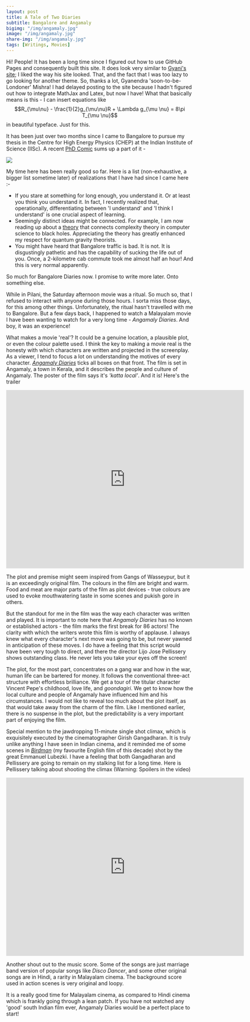 ```yaml
---
layout: post
title: A Tale of Two Diaries
subtitle: Bangalore and Angamaly
bigimg: "/img/angamaly.jpg"
image: "/img/angamaly.jpg"
share-img: "/img/angamaly.jpg"
tags: [Writings, Movies]
---
```


Hi! People! It has been a long time since I figured out how to use GitHub Pages and consequently built this site. It does look very similar to [Gyani's site](https://gyani.net/); I liked the way his site looked. That, and the fact that I was too lazy to go looking for another theme. So, thanks a lot, Gyanendra 'soon-to-be-Londoner' Mishra! I had delayed posting to the site because I hadn't figured out how to integrate MathJax and Latex, but now I have! What that basically means is this - I can insert equations like $$R_{\mu\nu} - \frac{1}{2}g_{\mu\nu}R + \Lambda g_{\mu \nu} = 8\pi T_{\mu \nu}$$
in beautiful typeface. Just for this.

It has been just over two months since I came to Bangalore to pursue my thesis in the Centre for High Energy Physics (CHEP) at the Indian Institute of Science (IISc). A recent [PhD Comic](http://phdcomics.com) sums up a part of it -

![](http://phdcomics.com/comics/archive/phd082817s.gif)

 My time here has been really good so far. Here is a list (non-exhaustive, a bigger list sometime later) of realizations that I have had since I came here :-

* If you stare at something for long enough, you understand it. Or at least you think you understand it. In fact, I recently realized that, operationally, differentiating between 'I understand' and 'I think I understand' is one crucial aspect of learning.
* Seemingly distinct ideas might be connected. For example, I am now reading up about a [theory](https://www.quantamagazine.org/wormhole-entanglement-and-the-firewall-paradox-20150424/) that connects complexity theory in computer science to black holes. Appreciating the theory has greatly enhanced my respect for quantum gravity theorists. 
* You might have heard that Bangalore traffic is bad. It is not. It is disgustingly pathetic and has the capability of sucking the life out of you. Once, a 2-kilometre cab commute took me almost half an hour! And this is very normal apparently.

So much for Bangalore Diaries now. I promise to write more later. Onto something else.

While in Pilani, the Saturday afternoon movie was a ritual. So much so, that I refused to interact with anyone during those hours. I sorta miss those days, for this among other things. Unfortunately, the ritual hasn't travelled with me to Bangalore. But a few days back, I happened to watch a Malayalam movie I have been wanting to watch for a very long time - _Angamaly Diaries_. And boy, it was an experience!

What makes a movie 'real'? It could be a genuine location, a plausible plot, or even the colour palette used. I think the key to making a movie real is the honesty with which characters are written and projected in the screenplay. As a viewer, I tend to focus a lot on understanding the motives of every character. [_Angamaly Diaries_](http://www.imdb.com/title/tt6167894/) ticks all boxes on that front. The film is set in Angamaly, a town in Kerala, and it describes the people and culture of Angamaly. The poster of the film says it's _'katta local'_. And it is! Here's the trailer 

<iframe width="640" height="480" src="https://www.youtube.com/embed/4yRBJCrjabU" frameborder="0" allowfullscreen></iframe>

The plot and premise might seem inspired from Gangs of Wasseypur, but it is an exceedingly original film. The colours in the film are bright and warm. Food and meat are major parts of the film as plot devices - true colours are used to evoke mouthwatering taste in some scenes and pukish gore in others.

But the standout for me in the film was the way each character was written and played. It is important to note here that _Angamaly Diaries_ has no known or established actors - the film marks the first break for 86 actors! The clarity with which the writers wrote this film is worthy of applause. I always knew what every character's next move was going to be, but never yawned in anticipation of these moves. I do have a feeling that this script would have been very tough to direct, and there the director Lijo Jose Pellissery shows outstanding class. He never lets you take your eyes off the screen!

The plot, for the most part, concentrates on a gang war and how in the war, human life can be bartered for money. It follows the conventional three-act structure with effortless brilliance. We get a tour of the titular character Vincent Pepe's childhood, love life, and _goondagiri_. We get to know how the local culture and people of Angamaly have influenced him and his circumstances. I would not like to reveal too much about the plot itself, as that would take away from the charm of the film. Like I mentioned earlier, there is no suspense in the plot, but the predictability is a very important part of enjoying the film.

Special mention to the jawdropping 11-minute single shot climax, which is exquisitely executed by the cinematographer Girish Gangadharan. It is truly unlike anything I have seen in Indian cinema, and it reminded me of some scenes in [_Birdman_](http://www.imdb.com/title/tt2562232/) (my favourite English film of this decade) shot by the great Emmanuel Lubezki.  I have a feeling that both Gangadharan and Pellissery are going to remain on my stalking list for a long time. Here is Pellissery talking about shooting the climax (Warning: Spoilers in the video)

<iframe width="640" height="480" src="https://www.youtube.com/embed/-NGy0R9vTFE" frameborder="0" allowfullscreen></iframe>

Another shout out to the music score. Some of the songs are just marriage band version of popular songs like _Disco Dancer_, and some other original songs are in Hindi, a rarity in Malayalam cinema. The background score used in action scenes is very original and loopy.

It is a really good time for Malayalam cinema, as compared to Hindi cinema which is frankly going through a lean patch. If you have not watched any 'good' south Indian film ever, Angamaly Diaries would be a perfect place to start!
